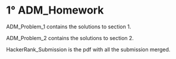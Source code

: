 # 1° ADM_Homework


ADM_Problem_1 contains the solutions to section 1.

ADM_Problem_2 contains the solutions to section 2.

HackerRank_Submission is the pdf with all the submission merged.

